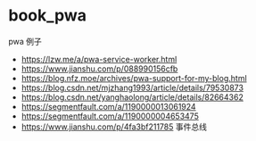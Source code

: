 # book_pwa
pwa 例子
- https://lzw.me/a/pwa-service-worker.html
- https://www.jianshu.com/p/088990156cfb
- https://blog.nfz.moe/archives/pwa-support-for-my-blog.html
- https://blog.csdn.net/mjzhang1993/article/details/79530873
- https://blog.csdn.net/yanghaolong/article/details/82664362
- https://segmentfault.com/a/1190000013061924
- https://segmentfault.com/a/1190000004653475
- https://www.jianshu.com/p/4fa3bf211785 事件总线
